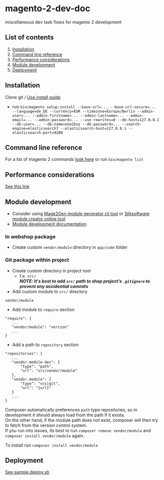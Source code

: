 # magento-2-dev-doc
miscellaneous dev task flows for magento 2 development

## List of contents
1. [Installation](#installation)
2. [Command line reference](#command-line-reference)
3. [Performance considerations](#performance-considerations)
4. [Module development](#module-development)
5. [Deployment](#deployment)

## Installation
Clone git / [Use install guide](https://devdocs.magento.com/guides/v2.4/install-gde/composer.html)
* run `bin/magento setup:install --base-url=... --base-url-secure=... --language=de_DE --currency=EUR --timezone=Europe/Berlin --admin-user=... --admin-firstname=... --admin-lastname=... --admin-email=... --admin-password=... --use-rewrites=0 --db-host=127.0.0.1 --db-user=... --db-name=one2buy --db-password=... --search-engine=elasticsearch7 --elasticsearch-host=127.0.0.1 --elasticsearch-port=9200`

## Command line reference
For a list of magento 2 commands [look here](https://devdocs.magento.com/guides/v2.4/config-guide/cli/config-cli-subcommands.html) or run `bin/magento list`

## Performance considerations
[See this link](https://www.atwix.com/magento-2/ways-to-make-theme-faster/)

## Module development
* Consider using [Mage2Gen module generator cli tool](https://pypi.org/project/Mage2Gen/) or [Silksoftware module creator online tool](https://modulecreator.silksoftware.com/magento-module-creator/magento2-module-creator.php)
* [Module development documentation](https://devdocs.magento.com/videos/fundamentals/create-a-new-module/)
### In webshop package
* Create custom `vendor/module` directory in `app/code` folder
### Git package within project
* Create custom directory in project root
  * f.e. `src/`  
**_NOTE: It's best to add `src/` path to shop project's `.gitignore` to prevent any accidential commits_**  
* Add custom module to `src/` directory
```
vendor/module
```
* Add module to `require` section
```
"require": {
   ...
   "vendor/module": "version"
   ...
}
```
* Add a path to `repository` section
```
"repositories": {
   ...
   "vendor.module-dev": {
       "type": "path",
       "url": "src/vendor/module"
   },
   "vendor.module": {
       "type": "vcs|git",
       "url": "{url}"
   }
   ...
}
```
Composer automatically preferences `path` type repositories, so in development it should always load from the path if it exists.  
On the other hand, if the module path does not exist, composer will then try to fetch from the version control system.  
If you run into issues, its best to run `composer remove vendor/module` and `composer install vendor/module` again.

To install run `composer install vendor/module`

## Deployment
[See sample deploy.sh](https://github.com/Luc4G3r/magento-2-dev-doc/blob/main/SAMPLES/deploy.sh)
